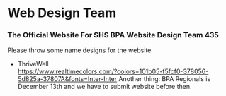 # **Web Design Team**
### The Official Website For SHS BPA Website Design Team 435 <br>
Please throw some name designs for the website <br>
* ThriveWell <br>
https://www.realtimecolors.com/?colors=101b05-f5fcf0-378056-5d825a-37807A&fonts=Inter-Inter
Another thing: BPA Regionals is December 13th and we have to submit website before then.
